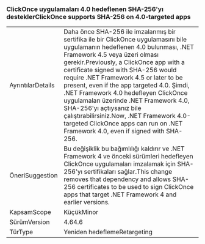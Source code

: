 ### <a name="clickonce-supports-sha-256-on-40-targeted-apps"></a><span data-ttu-id="be78b-101">ClickOnce uygulamaları 4.0 hedeflenen SHA-256'yı destekler</span><span class="sxs-lookup"><span data-stu-id="be78b-101">ClickOnce supports SHA-256 on 4.0-targeted apps</span></span>

|   |   |
|---|---|
|<span data-ttu-id="be78b-102">Ayrıntılar</span><span class="sxs-lookup"><span data-stu-id="be78b-102">Details</span></span>|<span data-ttu-id="be78b-103">Daha önce SHA-256 ile imzalanmış bir sertifika ile bir ClickOnce uygulamasını bile uygulamanın hedeflenen 4.0 bulunması, .NET Framework 4.5 veya üzeri olması gerekir.</span><span class="sxs-lookup"><span data-stu-id="be78b-103">Previously, a ClickOnce app with a certificate signed with SHA-256 would require .NET Framework 4.5 or later to be present, even if the app targeted 4.0.</span></span> <span data-ttu-id="be78b-104">Şimdi, .NET Framework 4.0 hedefleyen ClickOnce uygulamaları üzerinde .NET Framework 4.0, SHA-256'yı açtıysanız bile çalıştırabilirsiniz.</span><span class="sxs-lookup"><span data-stu-id="be78b-104">Now, .NET Framework 4.0-targeted ClickOnce apps can run on .NET Framework 4.0, even if signed with SHA-256.</span></span>|
|<span data-ttu-id="be78b-105">Öneri</span><span class="sxs-lookup"><span data-stu-id="be78b-105">Suggestion</span></span>|<span data-ttu-id="be78b-106">Bu değişiklik bu bağımlılığı kaldırır ve .NET Framework 4 ve önceki sürümleri hedefleyen ClickOnce uygulamaları imzalamak için SHA-256'yı sertifikaları sağlar.</span><span class="sxs-lookup"><span data-stu-id="be78b-106">This change removes that dependency and allows SHA-256 certificates to be used to sign ClickOnce apps that target .NET Framework 4 and earlier versions.</span></span>|
|<span data-ttu-id="be78b-107">Kapsam</span><span class="sxs-lookup"><span data-stu-id="be78b-107">Scope</span></span>|<span data-ttu-id="be78b-108">Küçük</span><span class="sxs-lookup"><span data-stu-id="be78b-108">Minor</span></span>|
|<span data-ttu-id="be78b-109">Sürüm</span><span class="sxs-lookup"><span data-stu-id="be78b-109">Version</span></span>|<span data-ttu-id="be78b-110">4.6</span><span class="sxs-lookup"><span data-stu-id="be78b-110">4.6</span></span>|
|<span data-ttu-id="be78b-111">Tür</span><span class="sxs-lookup"><span data-stu-id="be78b-111">Type</span></span>|<span data-ttu-id="be78b-112">Yeniden hedefleme</span><span class="sxs-lookup"><span data-stu-id="be78b-112">Retargeting</span></span>|


